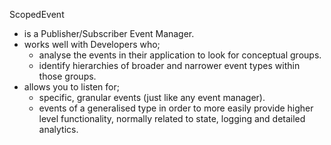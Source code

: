 ScopedEvent

* is a Publisher/Subscriber Event Manager.
* works well with Developers who;
    * analyse the events in their application to look for conceptual groups.
    * identify hierarchies of broader and narrower event types within those groups.
* allows you to listen for;
    * specific, granular events (just like any event manager).
    * events of a generalised type in order to more easily provide higher level functionality, normally related to state, logging and detailed analytics.
